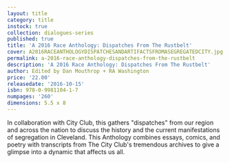 ```yaml
---
layout: title
category: title
instock: true
collection: dialogues-series
published: true
title: 'A 2016 Race Anthology: Dispatches From The Rustbelt'
cover: A2016RACEANTHOLOGYDISPATCHESANDARTIFACTSFROMASEGREGATEDCITY.jpg
permalink: a-2016-race-anthology-dispatches-from-the-rustbelt
description: 'A 2016 Race Anthology: Dispatches From The Rustbelt'
author: Edited by Dan Mouthrop + RA Washington
price: '22.00'
releasedate: '2016-10-15'
isbn: 978-0-9981104-1-7
numpages: '260'
dimensions: 5.5 x 8
---
```

In collaboration with City Club, this gathers "dispatches" from our region and across the nation to discuss the history and the current manifestations of segregation in Cleveland. This Anthology combines essays, comics, and poetry with transcripts from The City Club's tremendous archives to give a glimpse into a dynamic that affects us all.
